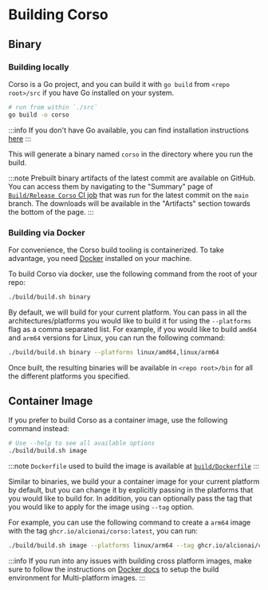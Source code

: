 # Building Corso

## Binary

### Building locally

Corso is a Go project, and you can build it with `go build` from `<repo root>/src`
if you have Go installed on your system.

```bash
# run from within `./src`
go build -o corso 
```

:::info
If you don't have Go available, you can find installation instructions [here](https://go.dev/doc/install)
:::

This will generate a binary named `corso` in the directory where you run the build.

:::note
Prebuilt binary artifacts of the latest commit are available on GitHub.
You can access them by navigating to the "Summary" page of
[`Build/Release Corso` CI job](https://github.com/alcionai/corso/actions/workflows/ci.yml?query=branch%3Amain)
that was run for the latest commit on the `main` branch.
The downloads will be available in the "Artifacts" section towards the
bottom of the page.
:::

### Building via Docker

For convenience, the Corso build tooling is containerized. To take advantage, you need
[Docker](https://www.docker.com/) installed on your machine.

To build Corso via docker, use the following command from the root of your repo:

```bash
./build/build.sh binary
```

By default, we will build for your current platform. You can pass in
all the architectures/platforms you would like to build it for using
the `--platforms` flag as a comma separated list. For example, if you
would like to build `amd64` and `arm64` versions for Linux, you can
run the following command:

```bash
./build/build.sh binary --platforms linux/amd64,linux/arm64
```

Once built, the resulting binaries will be available in `<repo root>/bin` for all the different platforms you specified.

## Container Image

If you prefer to build Corso as a container image, use the following command instead:

```bash
# Use --help to see all available options
./build/build.sh image
```

:::note
`Dockerfile` used to build the image is available at [`build/Dockerfile`](https://github.com/alcionai/corso/blob/main/build/Dockerfile)
:::

Similar to binaries, we build your a container image for your current
platform by default, but you can change it by explicitly passing in
the platforms that you would like to build for.
In addition, you can optionally pass the tag that you would like to
apply for the image using `--tag` option.

For example, you can use the following command to create a `arm64`
image with the tag `ghcr.io/alcionai/corso:latest`, you can run:

```bash
./build/build.sh image --platforms linux/arm64 --tag ghcr.io/alcionai/corso:latest
```

:::info
If you run into any issues with building cross platform images, make
sure to follow the instructions on [Docker
docs](https://docs.docker.com/build/building/multi-platform/) to setup
the build environment for Multi-platform images.
:::
